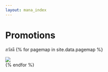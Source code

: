 ```yaml
---
layout: mana_index
---
```

# Promotions

สวัสดี
{% for pagemap in site.data.pagemap %}
  <div>
    <a href="{{ site.url }}/{{ pagemap.share.url }}">
      <img src="{{ site.url }}/{{ pagemap.banner }}" style="max-width:100%;height: auto;" />
    </a>
  </div>
{% endfor %}
